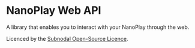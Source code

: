 # NanoPlay Web API
A library that enables you to interact with your NanoPlay through the web.

Licenced by the [Subnodal Open-Source Licence](LICENCE.md).
